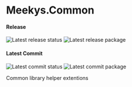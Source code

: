# Meekys.Common

#### Release
![Latest release status](https://img.shields.io/vso/build/meekys/11ce538f-3922-4142-91f9-2600ded996bc/3.svg)
![Latest release package](https://img.shields.io/nuget/v/Meeky.Common.svg)

#### Latest Commit
![Latest commit status](https://img.shields.io/vso/build/meekys/11ce538f-3922-4142-91f9-2600ded996bc/1.svg)
![Latest commit package](https://img.shields.io/myget/meekys-ci/vpre/Meekys.Common.svg?label=myget)

Common library helper extentions